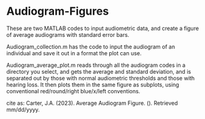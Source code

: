 # Audiogram-Figures

These are two MATLAB codes to input audiometric data, and create a figure of average audiograms with standard error bars.

Audiogram_collection.m has the code to input the audiogram of an individual and save it out in a format the plot can use.

Audiogram_average_plot.m reads through all the audiogram codes in a directory you select, and gets the average and standard deviation, 
and is separated out by those with normal audiometric thresholds and those with hearing loss. It then plots them in the same figure
as subplots, using conventional red/round/right blue/x/left conventions.

cite as:
Carter, J.A. (2023). Average Audiogram Figure. (). Retrieved mm/dd/yyyy.
